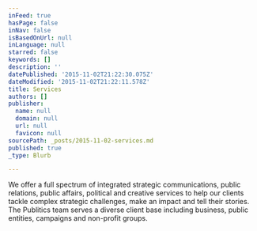 ```yaml
---
inFeed: true
hasPage: false
inNav: false
isBasedOnUrl: null
inLanguage: null
starred: false
keywords: []
description: ''
datePublished: '2015-11-02T21:22:30.075Z'
dateModified: '2015-11-02T21:22:11.578Z'
title: Services
authors: []
publisher:
  name: null
  domain: null
  url: null
  favicon: null
sourcePath: _posts/2015-11-02-services.md
published: true
_type: Blurb

---
```

We offer a full spectrum of integrated strategic communications, public relations, public affairs, political and creative services to help our clients tackle complex strategic challenges, make an impact and tell their stories.  The Publitics team serves a diverse client base including business, public entities, campaigns and non-profit groups.
